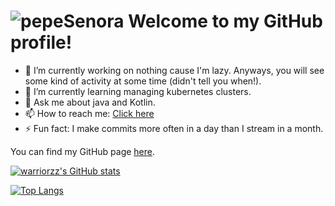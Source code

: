 # ![pepeSenora](https://cdn.betterttv.net/emote/5a85705d015fa621b3af4b35/2x) Welcome to my GitHub profile!

- 🔭 I’m currently working on nothing cause I'm lazy. Anyways, you will see some kind of activity at some time (didn't tell you when!).
- 🌱 I’m currently learning managing kubernetes clusters.<!-- 👯 I’m looking to collaborate on ...- 🤔 I’m looking for help with ...-->
- 💬 Ask me about java and Kotlin.
- 📫 How to reach me: [Click here](mailto:warriormayer@gmail.com)<!-- 😄 Pronouns: ...-->
- ⚡ Fun fact: I make commits more often in a day than I stream in a month.

You can find my GitHub page [here](https://warriorzz.github.io).

[![warriorzz's GitHub stats](https://github-readme-stats.vercel.app/api?username=warriorzz&theme=great-gatsby)](https://github.com/anuraghazra/github-readme-stats)

[![Top Langs](https://github-readme-stats.vercel.app/api/top-langs/?username=warriorzz&theme=dark)](https://github.com/anuraghazra/github-readme-stats)

